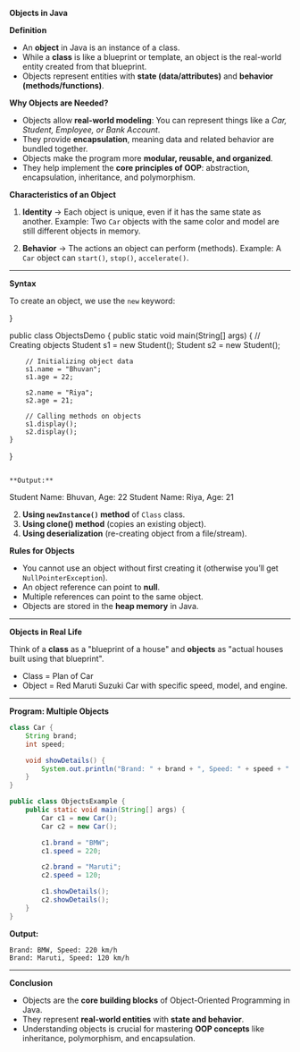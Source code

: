 
 **Objects in Java**

**Definition**

* An **object** in Java is an instance of a class.
* While a **class** is like a blueprint or template, an object is the real-world entity created from that blueprint.
* Objects represent entities with **state (data/attributes)** and **behavior (methods/functions)**.


**Why Objects are Needed?**

* Objects allow **real-world modeling**: You can represent things like a *Car, Student, Employee, or Bank Account*.
* They provide **encapsulation**, meaning data and related behavior are bundled together.
* Objects make the program more **modular, reusable, and organized**.
* They help implement the **core principles of OOP**: abstraction, encapsulation, inheritance, and polymorphism.


 **Characteristics of an Object**

1. **Identity** → Each object is unique, even if it has the same state as another.
   Example: Two `Car` objects with the same color and model are still different objects in memory.



3. **Behavior** → The actions an object can perform (methods).
   Example: A `Car` object can `start()`, `stop()`, `accelerate()`.

---

 **Syntax**

To create an object, we use the `new` keyword:


}

public class ObjectsDemo {
    public static void main(String[] args) {
        // Creating objects
        Student s1 = new Student();
        Student s2 = new Student();

        // Initializing object data
        s1.name = "Bhuvan";
        s1.age = 22;
        
        s2.name = "Riya";
        s2.age = 21;

        // Calling methods on objects
        s1.display();
        s2.display();
    }
}
```

**Output:**

```
Student Name: Bhuvan, Age: 22
Student Name: Riya, Age: 21

2. **Using `newInstance()` method** of `Class` class.
3. **Using clone() method** (copies an existing object).
4. **Using deserialization** (re-creating object from a file/stream).


**Rules for Objects**

* You cannot use an object without first creating it (otherwise you’ll get `NullPointerException`).
* An object reference can point to **null**.
* Multiple references can point to the same object.
* Objects are stored in the **heap memory** in Java.

---
 **Objects in Real Life**

Think of a **class** as a "blueprint of a house" and **objects** as "actual houses built using that blueprint".

* Class = Plan of Car
* Object = Red Maruti Suzuki Car with specific speed, model, and engine.

---

 **Program: Multiple Objects**

```java
class Car {
    String brand;
    int speed;

    void showDetails() {
        System.out.println("Brand: " + brand + ", Speed: " + speed + " km/h");
    }
}

public class ObjectsExample {
    public static void main(String[] args) {
        Car c1 = new Car();
        Car c2 = new Car();

        c1.brand = "BMW";
        c1.speed = 220;

        c2.brand = "Maruti";
        c2.speed = 120;

        c1.showDetails();
        c2.showDetails();
    }
}
```

**Output:**

```
Brand: BMW, Speed: 220 km/h
Brand: Maruti, Speed: 120 km/h
```

---

**Conclusion**

* Objects are the **core building blocks** of Object-Oriented Programming in Java.
* They represent **real-world entities** with **state and behavior**.
* Understanding objects is crucial for mastering **OOP concepts** like inheritance, polymorphism, and encapsulation.


